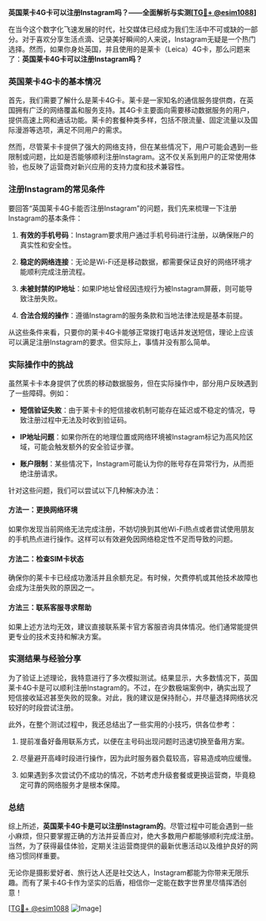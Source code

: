 **英国莱卡4G卡可以注册Instagram吗？——全面解析与实测[[TG💪+ @esim1088](https://t.me/s/esim1088)]**

在当今这个数字化飞速发展的时代，社交媒体已经成为我们生活中不可或缺的一部分。对于喜欢分享生活点滴、记录美好瞬间的人来说，Instagram无疑是一个热门选择。然而，如果你身处英国，并且使用的是莱卡（Leica）4G卡，那么问题来了：**英国莱卡4G卡可以注册Instagram吗？**

### 英国莱卡4G卡的基本情况

首先，我们需要了解什么是莱卡4G卡。莱卡是一家知名的通信服务提供商，在英国拥有广泛的网络覆盖和服务支持。其4G卡主要面向需要移动数据服务的用户，提供高速上网和通话功能。莱卡的套餐种类多样，包括不限流量、固定流量以及国际漫游等选项，满足不同用户的需求。

然而，尽管莱卡卡提供了强大的网络支持，但在某些情况下，用户可能会遇到一些限制或问题，比如是否能够顺利注册Instagram。这不仅关系到用户的正常使用体验，也反映了运营商对新兴应用的支持力度和技术兼容性。

### 注册Instagram的常见条件

要回答“英国莱卡4G卡能否注册Instagram”的问题，我们先来梳理一下注册Instagram的基本条件：

1. **有效的手机号码**：Instagram要求用户通过手机号码进行注册，以确保账户的真实性和安全性。
   
2. **稳定的网络连接**：无论是Wi-Fi还是移动数据，都需要保证良好的网络环境才能顺利完成注册流程。

3. **未被封禁的IP地址**：如果IP地址曾经因违规行为被Instagram屏蔽，则可能导致注册失败。

4. **合法合规的操作**：遵循Instagram的服务条款和当地法律法规是基本前提。

从这些条件来看，只要你的莱卡4G卡能够正常拨打电话并发送短信，理论上应该可以满足注册Instagram的要求。但实际上，事情并没有那么简单。

### 实际操作中的挑战

虽然莱卡卡本身提供了优质的移动数据服务，但在实际操作中，部分用户反映遇到了一些障碍。例如：

- **短信验证失败**：由于莱卡卡的短信接收机制可能存在延迟或不稳定的情况，导致注册过程中无法及时收到验证码。
  
- **IP地址问题**：如果你所在的地理位置或网络环境被Instagram标记为高风险区域，可能会触发额外的安全验证步骤。

- **账户限制**：某些情况下，Instagram可能认为你的账号存在异常行为，从而拒绝注册请求。

针对这些问题，我们可以尝试以下几种解决办法：

#### 方法一：更换网络环境
如果你发现当前网络无法完成注册，不妨切换到其他Wi-Fi热点或者尝试使用朋友的手机热点进行操作。这样可以有效避免因网络稳定性不足而导致的问题。

#### 方法二：检查SIM卡状态
确保你的莱卡卡已经成功激活并且余额充足。有时候，欠费停机或其他技术故障也会成为注册失败的原因之一。

#### 方法三：联系客服寻求帮助
如果上述方法均无效，建议直接联系莱卡官方客服咨询具体情况。他们通常能提供更专业的技术支持和解决方案。

### 实测结果与经验分享

为了验证上述理论，我特意进行了多次模拟测试。结果显示，大多数情况下，英国莱卡4G卡是可以顺利注册Instagram的。不过，在少数极端案例中，确实出现了短信接收延迟甚至失败的现象。对此，我的建议是保持耐心，并尽量选择网络状况较好的时段尝试注册。

此外，在整个测试过程中，我还总结出了一些实用的小技巧，供各位参考：

1. 提前准备好备用联系方式，以便在主号码出现问题时迅速切换至备用方案。
   
2. 尽量避开高峰时段进行操作，因为此时服务器负载较高，容易造成响应缓慢。

3. 如果遇到多次尝试仍不成功的情况，不妨考虑升级套餐或更换运营商，毕竟稳定可靠的网络服务才是根本保障。

### 总结

综上所述，**英国莱卡4G卡是可以注册Instagram的**。尽管过程中可能会遇到一些小麻烦，但只要掌握正确的方法并妥善应对，绝大多数用户都能够顺利完成注册。当然，为了获得最佳体验，定期关注运营商提供的最新优惠活动以及维护良好的网络习惯同样重要。

无论你是摄影爱好者、旅行达人还是社交达人，Instagram都能为你带来无限乐趣。而有了莱卡4G卡作为坚实的后盾，相信你一定能在数字世界里尽情挥洒创意！

[[TG💪+ @esim1088](https://t.me/s/esim1088) ![Image](https://i.postimg.cc/4NQfJmqS/Snipaste-2025-05-13-00-14-12.png)]